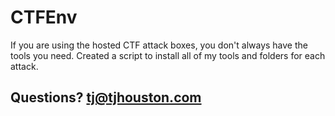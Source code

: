 # CTFEnv
If you are using the hosted CTF attack boxes, you don't always have the tools you need. Created a script to install all of my tools and folders for each attack. 

## Questions? tj@tjhouston.com
